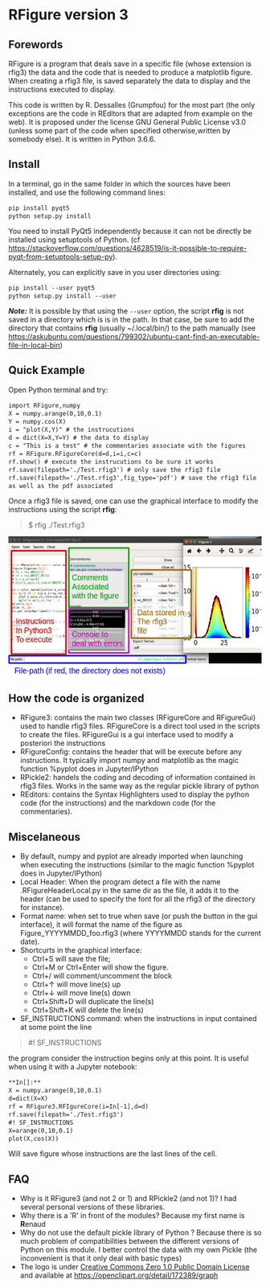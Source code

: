 # RFigure version 3

## Forewords

RFigure is a program that deals save in a specific file (whose extension is
rfig3) the data and the code that is needed to produce a matplotlib figure.
When creating a rfig3 file, is saved separately the data to display and the
instructions executed to display.

This code is written by R. Dessalles (Grumpfou) for the most part (the only
exceptions are the code in REditors that are adapted from example on the web).
It is proposed under the license GNU General Public License v3.0 (unless some
part of the code when specified otherwise,written by somebody else). It is
written in Python 3.6.6.

## Install

In a terminal, go in the same folder in which the sources have been installed, and use the following command lines:

```
pip install pyqt5
python setup.py install
```
You need to install PyQt5 independently because it can not be directly be
installed using setuptools of Python. (cf <https://stackoverflow.com/questions/4628519/is-it-possible-to-require-pyqt-from-setuptools-setup-py>).

Alternately, you can explicitly save in you user directories using:
```
pip install --user pyqt5
python setup.py install --user
```

***Note:*** It is possible by that using the ```--user``` option, the script
**rfig** is not saved in a directory which is is in the path. In that case,
be sure to add the directory that contains **rfig** (usually ~/.local/bin/) to
the path manually (see <https://askubuntu.com/questions/799302/ubuntu-cant-find-an-executable-file-in-local-bin>)

## Quick Example

Open Python terminal and try:
```
import RFigure,numpy
X = numpy.arange(0,10,0.1)
Y = numpy.cos(X)
i = "plot(X,Y)" # the instrucutions
d = dict(X=X,Y=Y) # the data to display
c = "This is a test" # the commentaries associate with the figures
rf = RFigure.RFigureCore(d=d,i=i,c=c)
rf.show() # execute the instrucutions to be sure it works
rf.save(filepath='./Test.rfig3') # only save the rfig3 file
rf.save(filepath='./Test.rfig3',fig_type='pdf') # save the rfig3 file as well as the pdf associated
```
Once a rfig3 file is saved, one can use the graphical interface to modify the
instructions using the script **rfig**:
> $ rfig ./Test.rfig3

![](./ExampleGui.png)

## How the code is organized

- RFigure3: contains the main two classes (RFigureCore and RFigureGui) used to
handle rfig3 files. RFigureCore is a direct tool used in the scripts to create
the files. RFigureGui is a gui interface used to modify a posteriori the
instructions
- RFigureConfig: contains the header that will be execute before any
instructions. It typically import numpy and matplotlib as the magic function
%pyplot does in Jupyter/IPython
- RPickle2: handels the coding and decoding of information contained in rfig3
files. Works in the same way as the regular pickle library of python
- REditors: contains the Syntax Highlighters used to display the python code
(for the instructions) and the markdown code (for the commentaries).

## Miscelaneous
- By default, numpy and pyplot are already imported when launching when
executing the instructions (similar to the magic function %pyplot does in
Jupyter/IPython)
- Local Header: When the program detect a file with the name
.RFigureHeaderLocal.py in the same dir as the file, it adds it to the header
(can be used to specify the font for all the rfig3 of the directory for instance).
- Format name: when set to true when save (or push the button in the gui
  interface), it will format the name of the figure as Figure_YYYYMMDD_foo.rfig3
  (where YYYYMMDD stands for the current date).
- Shortcurts in the graphical interface:
    - Ctrl+S will save the file;
    - Ctrl+M or Ctrl+Enter will show the figure.
    - Ctrl+/ will comment/uncomment the block
    - Ctrl+↑ will move line(s) up
    - Ctrl+↓ will move line(s) down
    - Ctrl+Shift+D will duplicate the line(s)
    - Ctrl+Shift+K will delete the line(s)
- SF_INSTRUCTIONS command: when the instructions in input contained at some
point the line
> \#! SF_INSTRUCTIONS

the program consider the instruction begins only at this point. It is useful
when using it with a Jupyter notebook:
```
**In[]:**
X = numpy.arange(0,10,0.1)
d=dict(X=X)
rf = RFigure3.RFIgureCore(i=In[-1],d=d)
rf.save(filepath='./Test.rfig3')
#! SF_INSTRUCTIONS
X=arange(0,10,0.1)
plot(X,cos(X))
```
Will save figure whose instructions are the last lines of the cell.

## FAQ

- Why is it RFigure3 (and not 2 or 1) and RPickle2 (and not 1)?
  I had several personal versions of these libraries.
- Why there is a 'R' in front of the modules?
  Because my first name is **R**enaud
- Why do not use the default pickle library of Python ?
  Because there is so much problem of compatibilities between the different
  versions of Python on this module. I better control the data with my own
  Pickle (the inconvenient is that it only deal with basic types)
- The logo is under [Creative Commons Zero 1.0 Public Domain License](https://creativecommons.org/publicdomain/zero/1.0/) and available at https://openclipart.org/detail/172389/graph
